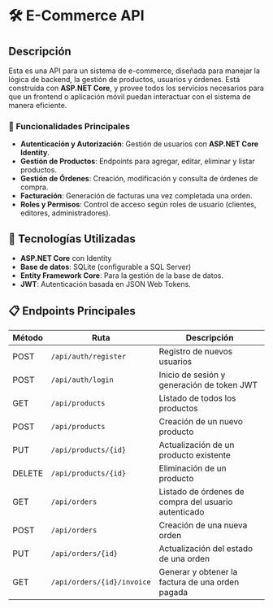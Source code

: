 # 🛠️ E-Commerce API

## Descripción

Esta es una API para un sistema de e-commerce, diseñada para manejar la lógica de backend, la gestión de productos, usuarios y órdenes. Está construida con **ASP.NET Core**, y provee todos los servicios necesarios para que un frontend o aplicación móvil puedan interactuar con el sistema de manera eficiente.

### 🌟 Funcionalidades Principales

- **Autenticación y Autorización**: Gestión de usuarios con **ASP.NET Core Identity**.
- **Gestión de Productos**: Endpoints para agregar, editar, eliminar y listar productos.
- **Gestión de Órdenes**: Creación, modificación y consulta de órdenes de compra.
- **Facturación**: Generación de facturas una vez completada una orden.
- **Roles y Permisos**: Control de acceso según roles de usuario (clientes, editores, administradores).

## 🚀 Tecnologías Utilizadas

- **ASP.NET Core** con Identity
- **Base de datos**: SQLite (configurable a SQL Server)
- **Entity Framework Core**: Para la gestión de la base de datos.
- **JWT**: Autenticación basada en JSON Web Tokens.

## 📋 Endpoints Principales

| Método | Ruta                         | Descripción                                             |
|--------|------------------------------|---------------------------------------------------------|
| POST   | `/api/auth/register`          | Registro de nuevos usuarios                             |
| POST   | `/api/auth/login`             | Inicio de sesión y generación de token JWT              |
| GET    | `/api/products`               | Listado de todos los productos                          |
| POST   | `/api/products`               | Creación de un nuevo producto                           |
| PUT    | `/api/products/{id}`          | Actualización de un producto existente                  |
| DELETE | `/api/products/{id}`          | Eliminación de un producto                              |
| GET    | `/api/orders`                 | Listado de órdenes de compra del usuario autenticado    |
| POST   | `/api/orders`                 | Creación de una nueva orden                             |
| PUT    | `/api/orders/{id}`            | Actualización del estado de una orden                   |
| GET    | `/api/orders/{id}/invoice`    | Generar y obtener la factura de una orden pagada        |
